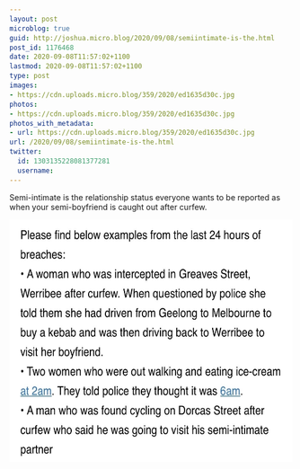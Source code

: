 ```yaml
---
layout: post
microblog: true
guid: http://joshua.micro.blog/2020/09/08/semiintimate-is-the.html
post_id: 1176468
date: 2020-09-08T11:57:02+1100
lastmod: 2020-09-08T11:57:02+1100
type: post
images:
- https://cdn.uploads.micro.blog/359/2020/ed1635d30c.jpg
photos:
- https://cdn.uploads.micro.blog/359/2020/ed1635d30c.jpg
photos_with_metadata:
- url: https://cdn.uploads.micro.blog/359/2020/ed1635d30c.jpg
url: /2020/09/08/semiintimate-is-the.html
twitter:
  id: 1303135228081377281
  username: 
---
```

Semi-intimate is the relationship status everyone wants to be reported as when your semi-boyfriend is caught out after curfew.

<img src="uploads/2020/ed1635d30c.jpg" width="600" height="431" alt="" />

